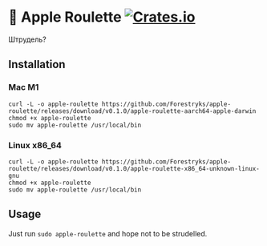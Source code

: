 # 🍏 Apple Roulette [![Crates.io](https://img.shields.io/crates/v/apple-roulette.svg)](https://crates.io/crates/apple-roulette)

Штрудель?

## Installation
### Mac M1
```
curl -L -o apple-roulette https://github.com/Forestryks/apple-roulette/releases/download/v0.1.0/apple-roulette-aarch64-apple-darwin
chmod +x apple-roulette
sudo mv apple-roulette /usr/local/bin
```
### Linux x86_64
```
curl -L -o apple-roulette https://github.com/Forestryks/apple-roulette/releases/download/v0.1.0/apple-roulette-x86_64-unknown-linux-gnu
chmod +x apple-roulette
sudo mv apple-roulette /usr/local/bin
```

## Usage
Just run `sudo apple-roulette` and hope not to be strudelled.
